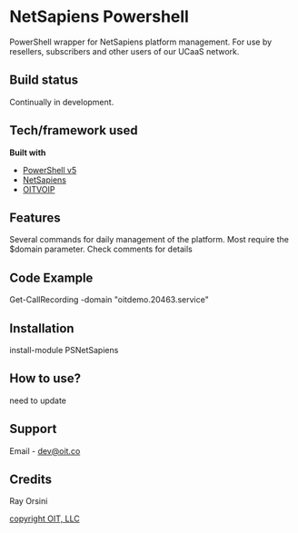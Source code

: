 # NetSapiens Powershell

PowerShell wrapper for NetSapiens platform management. For use by resellers, subscribers and other users of our UCaaS network.

## Build status

Continually in development.

## Tech/framework used

<b>Built with</b>

- [PowerShell v5](https://docs.microsoft.com/en-us/powershell/scripting/overview?view=powershell-6)
- [NetSapiens](https://api.netsapiens.com)
- [OITVOIP](https://www.oitvoip.com)

## Features

Several commands for daily management of the platform. Most require the $domain parameter. Check comments for details

## Code Example

Get-CallRecording -domain "oitdemo.20463.service"

## Installation
   
   install-module PSNetSapiens

## How to use?

need to update

## Support

Email - dev@oit.co

## Credits

Ray Orsini

[copyright OIT, LLC](https://www.oit.co)
